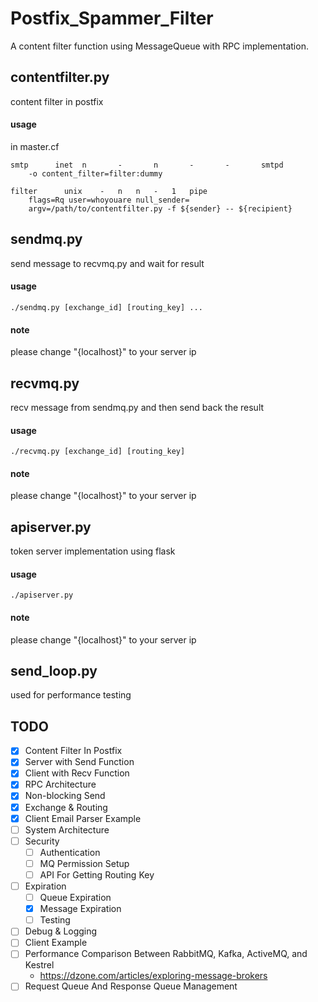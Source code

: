 # Postfix_Spammer_Filter
A content filter function using MessageQueue with RPC implementation.

## contentfilter.py
content filter in postfix
#### usage
in master.cf
```
smtp      inet  n       -       n       -       -       smtpd
	-o content_filter=filter:dummy

filter		unix	-	n	n	-	1	pipe
	flags=Rq user=whoyouare null_sender=
	argv=/path/to/contentfilter.py -f ${sender} -- ${recipient}
```

## sendmq.py
send message to recvmq.py and wait for result
#### usage
```
./sendmq.py [exchange_id] [routing_key] ...
```
#### note
please change "{localhost}" to your server ip

## recvmq.py
recv message from sendmq.py and then send back the result
#### usage
```
./recvmq.py [exchange_id] [routing_key]
```
#### note
please change "{localhost}" to your server ip

## apiserver.py
token server implementation using flask
#### usage
```
./apiserver.py
```
#### note
please change "{localhost}" to your server ip

## send_loop.py
used for performance testing

## TODO
- [x] Content Filter In Postfix
- [x] Server with Send Function
- [x] Client with Recv Function
- [x] RPC Architecture
- [x] Non-blocking Send
- [x] Exchange & Routing
- [x] Client Email Parser Example
- [ ] System Architecture
- [ ] Security
	- [ ] Authentication
	- [ ] MQ Permission Setup
	- [ ] API For Getting Routing Key
- [ ] Expiration
	- [ ] Queue Expiration
	- [x] Message Expiration
	- [ ] Testing
- [ ] Debug & Logging
- [ ] Client Example
- [ ] Performance Comparison Between RabbitMQ, Kafka, ActiveMQ, and Kestrel
	- https://dzone.com/articles/exploring-message-brokers
- [ ] Request Queue And Response Queue Management
